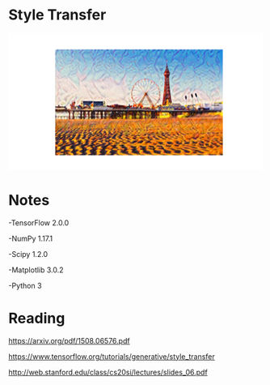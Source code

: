 # Style Transfer

![alt text](https://raw.githubusercontent.com/samuel500/Deep-Learning-Implementations/master/StyleTransfer/Figure_6.png)


# Notes

-TensorFlow 2.0.0

-NumPy 1.17.1

-Scipy 1.2.0

-Matplotlib 3.0.2

-Python 3


# Reading

https://arxiv.org/pdf/1508.06576.pdf

https://www.tensorflow.org/tutorials/generative/style_transfer

http://web.stanford.edu/class/cs20si/lectures/slides_06.pdf

